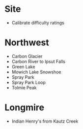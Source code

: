 # Site
* Calibrate difficulty ratings

# Northwest
* Carbon Glacier
* Carbon River to Ipsut Falls
* Green Lake
* Mowich Lake Snowshoe
* Spray Park
* Spray Park Loop
* Tolmie Peak

# Longmire
* Indian Henry's from Kautz Creek
